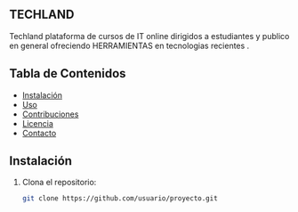 ## TECHLAND


Techland plataforma de cursos de IT online dirigidos a estudiantes y publico en general ofreciendo  HERRAMIENTAS   en tecnologias recientes  .

## Tabla de Contenidos

- [Instalación](#instalación)
- [Uso](#uso)
- [Contribuciones](#contribuciones)
- [Licencia](#licencia)
- [Contacto](#contacto)

## Instalación

1. Clona el repositorio:
   ```bash
   git clone https://github.com/usuario/proyecto.git
